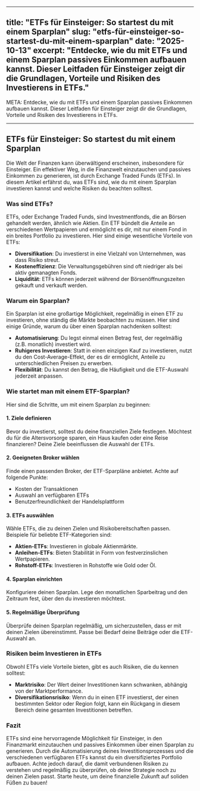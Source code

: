 
---
title: "ETFs für Einsteiger: So startest du mit einem Sparplan"
slug: "etfs-für-einsteiger-so-startest-du-mit-einem-sparplan"
date: "2025-10-13"
excerpt: "Entdecke, wie du mit ETFs und einem Sparplan passives Einkommen aufbauen kannst. Dieser Leitfaden für Einsteiger zeigt dir die Grundlagen, Vorteile und Risiken des Investierens in ETFs."
---

META: Entdecke, wie du mit ETFs und einem Sparplan passives Einkommen aufbauen kannst. Dieser Leitfaden für Einsteiger zeigt dir die Grundlagen, Vorteile und Risiken des Investierens in ETFs.

---

## ETFs für Einsteiger: So startest du mit einem Sparplan

Die Welt der Finanzen kann überwältigend erscheinen, insbesondere für Einsteiger. Ein effektiver Weg, in die Finanzwelt einzutauchen und passives Einkommen zu generieren, ist durch Exchange Traded Funds (ETFs). In diesem Artikel erfährst du, was ETFs sind, wie du mit einem Sparplan investieren kannst und welche Risiken du beachten solltest.

### Was sind ETFs?

ETFs, oder Exchange Traded Funds, sind Investmentfonds, die an Börsen gehandelt werden, ähnlich wie Aktien. Ein ETF bündelt die Anteile an verschiedenen Wertpapieren und ermöglicht es dir, mit nur einem Fond in ein breites Portfolio zu investieren. Hier sind einige wesentliche Vorteile von ETFs:

- **Diversifikation**: Du investierst in eine Vielzahl von Unternehmen, was dass Risiko streut.
- **Kosteneffizienz**: Die Verwaltungsgebühren sind oft niedriger als bei aktiv gemanagten Fonds.
- **Liquidität**: ETFs können jederzeit während der Börsenöffnungszeiten gekauft und verkauft werden.

### Warum ein Sparplan?

Ein Sparplan ist eine großartige Möglichkeit, regelmäßig in einen ETF zu investieren, ohne ständig die Märkte beobachten zu müssen. Hier sind einige Gründe, warum du über einen Sparplan nachdenken solltest:

- **Automatisierung**: Du legst einmal einen Betrag fest, der regelmäßig (z.B. monatlich) investiert wird.
- **Ruhigeres Investieren**: Statt in einen einzigen Kauf zu investieren, nutzt du den Cost-Average-Effekt, der es dir ermöglicht, Anteile zu unterschiedlichen Preisen zu erwerben.
- **Flexibilität**: Du kannst den Betrag, die Häufigkeit und die ETF-Auswahl jederzeit anpassen.

### Wie startet man mit einem ETF-Sparplan?

Hier sind die Schritte, um mit einem Sparplan zu beginnen:

#### 1. **Ziele definieren**

Bevor du investierst, solltest du deine finanziellen Ziele festlegen. Möchtest du für die Altersvorsorge sparen, ein Haus kaufen oder eine Reise finanzieren? Deine Ziele beeinflussen die Auswahl der ETFs.

#### 2. **Geeigneten Broker wählen**

Finde einen passenden Broker, der ETF-Sparpläne anbietet. Achte auf folgende Punkte:

- Kosten der Transaktionen
- Auswahl an verfügbaren ETFs
- Benutzerfreundlichkeit der Handelsplattform

#### 3. **ETFs auswählen**

Wähle ETFs, die zu deinen Zielen und Risikobereitschaften passen. Beispiele für beliebte ETF-Kategorien sind:

- **Aktien-ETFs**: Investieren in globale Aktienmärkte.
- **Anleihen-ETFs**: Bieten Stabilität in Form von festverzinslichen Wertpapieren.
- **Rohstoff-ETFs**: Investieren in Rohstoffe wie Gold oder Öl.

#### 4. **Sparplan einrichten**

Konfiguriere deinen Sparplan. Lege den monatlichen Sparbeitrag und den Zeitraum fest, über den du investieren möchtest. 

#### 5. **Regelmäßige Überprüfung**

Überprüfe deinen Sparplan regelmäßig, um sicherzustellen, dass er mit deinen Zielen übereinstimmt. Passe bei Bedarf deine Beiträge oder die ETF-Auswahl an.

### Risiken beim Investieren in ETFs

Obwohl ETFs viele Vorteile bieten, gibt es auch Risiken, die du kennen solltest:

- **Marktrisiko**: Der Wert deiner Investitionen kann schwanken, abhängig von der Marktperformance.
- **Diversifikationsrisiko**: Wenn du in einen ETF investierst, der einen bestimmten Sektor oder Region folgt, kann ein Rückgang in diesem Bereich deine gesamten Investitionen betreffen.

### Fazit

ETFs sind eine hervorragende Möglichkeit für Einsteiger, in den Finanzmarkt einzutauchen und passives Einkommen über einen Sparplan zu generieren. Durch die Automatisierung deines Investitionsprozesses und die verschiedenen verfügbaren ETFs kannst du ein diversifiziertes Portfolio aufbauen. Achte jedoch darauf, die damit verbundenen Risiken zu verstehen und regelmäßig zu überprüfen, ob deine Strategie noch zu deinen Zielen passt. Starte heute, um deine finanzielle Zukunft auf soliden Füßen zu bauen!
